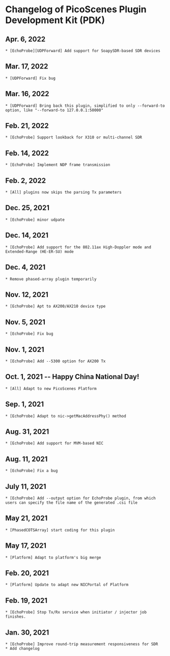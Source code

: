 # Changelog of PicoScenes Plugin Development Kit (PDK)


## Apr. 6, 2022
    * [EchoProbe][UDPForward] Add support for SoapySDR-based SDR devices

## Mar. 17, 2022
    * [UDPForward] Fix bug

## Mar. 16, 2022
    * [UDPForward] Bring back this plugin, simplified to only --forward-to option, like "--forward-to 127.0.0.1:50000"

## Feb. 21, 2022
    * [EchoProbe] Support lookback for X310 or multi-channel SDR

## Feb. 14, 2022
    * [EchoProbe] Implement NDP frame transmission

## Feb. 2, 2022
    * [All] plugins now skips the parsing Tx parameters

## Dec. 25, 2021
    * [EchoProbe] minor udpate

## Dec. 14, 2021
    * [EchoProbe] Add support for the 802.11ax High-Doppler mode and Extended-Range (HE-ER-SU) mode

## Dec. 4, 2021
    * Remove phased-array plugin temporarily

## Nov. 12, 2021
    * [EchoProbe] Apt to AX200/AX210 device type

## Nov. 5, 2021
    * [EchoProbe] Fix bug 

## Nov. 1, 2021
    * [EchoProbe] Add --5300 option for AX200 Tx

## Oct. 1, 2021 -- Happy China National Day!
    * [All] Adapt to new PicoScenes Platform

## Sep. 1, 2021
    * [EchoProbe] Adapt to nic->getMacAddressPhy() method

## Aug. 31, 2021
    * [EchoProbe] Add support for MVM-based NIC
    
## Aug. 11, 2021
    * [EchoProbe] Fix a bug

## July 11, 2021
    * [EchoProbe] Add --output option for EchoProbe plugin, from which users can specify the file name of the generated .csi file

## May 21, 2021
    * [PhasedCOTSArray] start coding for this plugin

## May 17, 2021
    * [Platform] Adapt to platform's big merge

## Feb. 20, 2021
    * [Platform] Update to adapt new NICPortal of Platform

## Feb. 19, 2021
    * [EchoProbe] Stop Tx/Rx service when initiator / injector job finishes.

## Jan. 30, 2021
    * [EchoProbe] Improve round-trip measurement responsiveness for SDR
    * Add changelog